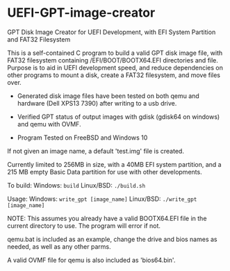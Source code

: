 # UEFI-GPT-image-creator
GPT Disk Image Creator for UEFI Development, with EFI System Partition and FAT32 Filesystem

This is a self-contained C program to build a valid GPT disk image file, with FAT32 filesystem containing /EFI/BOOT/BOOTX64.EFI directories and file.
Purpose is to aid in UEFI development speed, and reduce dependencies on other programs to mount a disk, create a FAT32 filesystem, and move files over.

- Generated disk image files have been tested on both qemu and hardware (Dell XPS13 7390) after writing to a usb drive.

- Verified GPT status of output images with gdisk (gdisk64 on windows) and qemu with OVMF.

- Program Tested on FreeBSD and Windows 10

If not given an image name, a default 'test.img' file is created.

Currently limited to 256MB in size, with a 40MB EFI system partition, and a 215 MB empty Basic Data partition for use with other developments.

To build:
Windows: `build`
Linux/BSD: `./build.sh`

Usage:
Windows: `write_gpt [image_name]`
Linux/BSD: `./write_gpt [image_name]`

NOTE: This assumes you already have a valid BOOTX64.EFI file in the current directory to use. The program will error if not.

qemu.bat is included as an example, change the drive and bios names as needed, as well as any other parms.

A valid OVMF file for qemu is also included as 'bios64.bin'.
